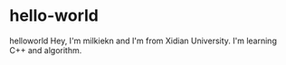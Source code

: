 # hello-world
helloworld
Hey, I'm milkiekn and I'm from Xidian University. I'm learning C++ and algorithm. 
